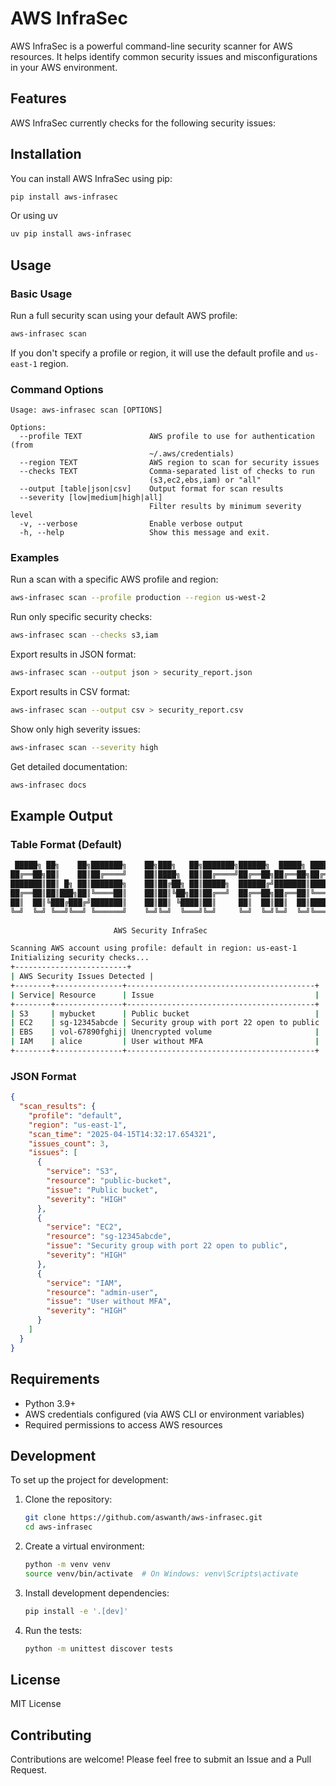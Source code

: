 
# AWS InfraSec

AWS InfraSec is a powerful command-line security scanner for AWS resources. It helps identify common security issues and misconfigurations in your AWS environment.

## Features

AWS InfraSec currently checks for the following security issues:

## Installation

You can install AWS InfraSec using pip:

```bash
pip install aws-infrasec
```

Or using uv
```bash
uv pip install aws-infrasec
```

## Usage

### Basic Usage

Run a full security scan using your default AWS profile:

```bash
aws-infrasec scan
```

If you don't specify a profile or region, it will use the default profile and `us-east-1` region.

### Command Options

```
Usage: aws-infrasec scan [OPTIONS]

Options:
  --profile TEXT               AWS profile to use for authentication (from
                               ~/.aws/credentials)
  --region TEXT                AWS region to scan for security issues
  --checks TEXT                Comma-separated list of checks to run
                               (s3,ec2,ebs,iam) or "all"
  --output [table|json|csv]    Output format for scan results
  --severity [low|medium|high|all]
                               Filter results by minimum severity level
  -v, --verbose                Enable verbose output
  -h, --help                   Show this message and exit.

```

### Examples

Run a scan with a specific AWS profile and region:

```bash
aws-infrasec scan --profile production --region us-west-2
```

Run only specific security checks:

```bash
aws-infrasec scan --checks s3,iam
```

Export results in JSON format:

```bash
aws-infrasec scan --output json > security_report.json
```

Export results in CSV format:

```bash
aws-infrasec scan --output csv > security_report.csv
```

Show only high severity issues:

```bash
aws-infrasec scan --severity high
```

Get detailed documentation:

```bash
aws-infrasec docs
```

## Example Output

### Table Format (Default)

```bash
 █████╗ ██╗    ██╗███████╗    ██╗███╗   ██╗███████╗██████╗  █████╗ ███████╗███████╗ ██████╗
██╔══██╗██║    ██║██╔════╝    ██║████╗  ██║██╔════╝██╔══██╗██╔══██╗██╔════╝██╔════╝██╔════╝
███████║██║ █╗ ██║███████╗    ██║██╔██╗ ██║█████╗  ██████╔╝███████║███████╗█████╗  ██║     
██╔══██║██║███╗██║╚════██║    ██║██║╚██╗██║██╔══╝  ██╔══██╗██╔══██║╚════██║██╔══╝  ██║     
██║  ██║╚███╔███╔╝███████║    ██║██║ ╚████║██║     ██║  ██║██║  ██║███████║███████╗╚██████╗
╚═╝  ╚═╝ ╚══╝╚══╝ ╚══════╝    ╚═╝╚═╝  ╚═══╝╚═╝     ╚═╝  ╚═╝╚═╝  ╚═╝╚══════╝╚══════╝ ╚═════╝
                                                                        
                       AWS Security InfraSec

Scanning AWS account using profile: default in region: us-east-1
Initializing security checks...
+-------------------------+
| AWS Security Issues Detected |
+--------+---------------+------------------------------------------+
| Service| Resource      | Issue                                    |
+--------+---------------+------------------------------------------+
| S3     | mybucket      | Public bucket                            |
| EC2    | sg-12345abcde | Security group with port 22 open to public |
| EBS    | vol-67890fghij| Unencrypted volume                       |
| IAM    | alice         | User without MFA                         |
+--------+---------------+------------------------------------------+
```

### JSON Format

```json
{
  "scan_results": {
    "profile": "default",
    "region": "us-east-1",
    "scan_time": "2025-04-15T14:32:17.654321",
    "issues_count": 3,
    "issues": [
      {
        "service": "S3",
        "resource": "public-bucket",
        "issue": "Public bucket",
        "severity": "HIGH"
      },
      {
        "service": "EC2",
        "resource": "sg-12345abcde",
        "issue": "Security group with port 22 open to public",
        "severity": "HIGH"
      },
      {
        "service": "IAM",
        "resource": "admin-user",
        "issue": "User without MFA",
        "severity": "HIGH"
      }
    ]
  }
}

```

## Requirements

- Python 3.9+
- AWS credentials configured (via AWS CLI or environment variables)
- Required permissions to access AWS resources

## Development

To set up the project for development:

1. Clone the repository:

    ```bash
    git clone https://github.com/aswanth/aws-infrasec.git
    cd aws-infrasec
    
    ```

2. Create a virtual environment:

    ```bash
    python -m venv venv
    source venv/bin/activate  # On Windows: venv\Scripts\activate    
    ```

3. Install development dependencies:

    ```bash
    pip install -e '.[dev]'
    ```

4. Run the tests:

    ```bash
    python -m unittest discover tests
    ```

## License

MIT License

## Contributing

Contributions are welcome! Please feel free to submit an Issue and a Pull Request.
